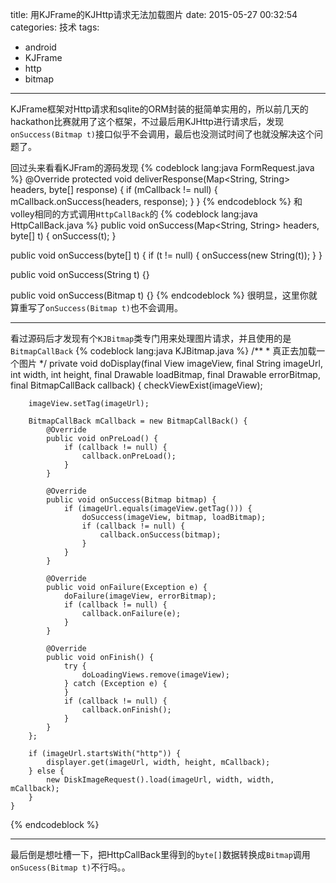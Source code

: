 title: 用KJFrame的KJHttp请求无法加载图片
date: 2015-05-27 00:32:54
categories: 技术
tags:
- android
- KJFrame
- http
- bitmap
---
KJFrame框架对Http请求和sqlite的ORM封装的挺简单实用的，所以前几天的hackathon比赛就用了这个框架，不过最后用KJHttp进行请求后，发现`onSuccess(Bitmap t)`接口似乎不会调用，最后也没测试时间了也就没解决这个问题了。

回过头来看看KJFram的源码发现
{% codeblock lang:java FormRequest.java %}
@Override
protected void deliverResponse(Map<String, String> headers, byte[] response) {
    if (mCallback != null) {
        mCallback.onSuccess(headers, response);
    }
}
{% endcodeblock %}
和volley相同的方式调用`HttpCallBack`的
{% codeblock lang:java HttpCallBack.java %}
public void onSuccess(Map<String, String> headers, byte[] t) {
    onSuccess(t);
}

public void onSuccess(byte[] t) {
    if (t != null) {
        onSuccess(new String(t));
    }
}

public void onSuccess(String t) {}

public void onSuccess(Bitmap t) {}
{% endcodeblock %}
很明显，这里你就算重写了`onSuccess(Bitmap t)`也不会调用。

---
看过源码后才发现有个`KJBitmap`类专门用来处理图片请求，并且使用的是`BitmapCallBack`
{% codeblock lang:java KJBitmap.java %}
	/**
     * 真正去加载一个图片
     */
    private void doDisplay(final View imageView, final String imageUrl,
            int width, int height, final Drawable loadBitmap,
            final Drawable errorBitmap, final BitmapCallBack callback) {
        checkViewExist(imageView);

        imageView.setTag(imageUrl);

        BitmapCallBack mCallback = new BitmapCallBack() {
            @Override
            public void onPreLoad() {
                if (callback != null) {
                    callback.onPreLoad();
                }
            }

            @Override
            public void onSuccess(Bitmap bitmap) {
                if (imageUrl.equals(imageView.getTag())) {
                    doSuccess(imageView, bitmap, loadBitmap);
                    if (callback != null) {
                        callback.onSuccess(bitmap);
                    }
                }
            }

            @Override
            public void onFailure(Exception e) {
                doFailure(imageView, errorBitmap);
                if (callback != null) {
                    callback.onFailure(e);
                }
            }

            @Override
            public void onFinish() {
                try {
                    doLoadingViews.remove(imageView);
                } catch (Exception e) {
                }
                if (callback != null) {
                    callback.onFinish();
                }
            }
        };

        if (imageUrl.startsWith("http")) {
            displayer.get(imageUrl, width, height, mCallback);
        } else {
            new DiskImageRequest().load(imageUrl, width, width, mCallback);
        }
    }
{% endcodeblock %}

---
最后倒是想吐槽一下，把HttpCallBack里得到的`byte[]`数据转换成`Bitmap`调用`onSucess(Bitmap t)`不行吗。。